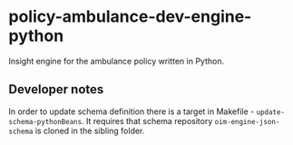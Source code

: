 # policy-ambulance-dev-engine-python
Insight engine for the ambulance policy written in Python.

## Developer notes

In order to update schema definition there is a target
in Makefile - `update-schema-pythonBeans`. It requires that 
schema repository `oim-engine-json-schema` is cloned
in the sibling folder.


